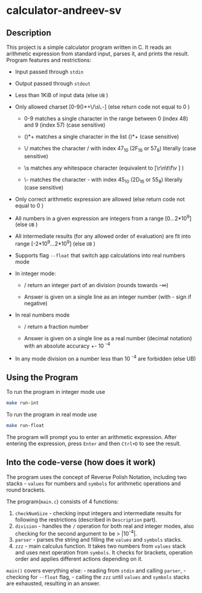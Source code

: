 
# calculator-andreev-sv

  

## Description

  

This project is a simple calculator program written in C. It reads an arithmetic expression from standard input, parses it, and prints the result. Program features and restrictions:

- Input passed through ```stdin```

- Output passed through ```stdout```

- Less than 1KiB of input data (else `UB` )

- Only allowed charset [0-9()*+\\/\s\\.-] (else return code not equal to 0 )

	- 0-9 matches a single character in the range between 0 (index 48) and 9 (index 57) (case sensitive)
	- ()\*+ matches a single character in the list ()*+ (case sensitive)

	- \\/ matches the character / with index 47<sub>10</sub> (2F<sub>16</sub> or 57<sub>8</sub>) literally (case sensitive)

	- \s matches any whitespace character (equivalent to [\r\n\t\f\v ] )

	-  \\- matches the character - with index 45<sub>10</sub> (2D<sub>16</sub> or 55<sub>8</sub>)  literally (case sensitive)

- Only correct arithmetic expression are allowed (else return code not equal to 0 )

- All numbers in a given expression are integers from a range [0...2*10<sup>9</sup>] (else `UB` )

- All intermediate results (for any allowed order of evaluation) are fit into range [-2\*10<sup>9</sup>...2*10<sup>9</sup>] (else `UB` )

- Supports flag `--float` that switch app calculations into real numbers mode

- In integer mode:

	- / return an integer part of an division (rounds towards -∞)

	- Answer is given on a single line as an integer number (with - sign if negative)

- In real numbers mode

	- / return a fraction number

	- Answer is given on a single line as a real number (decimal notation) with an absolute accuracy +- 10 <sup>-4</sup>

- In any mode division on a number less than 10 <sup>-4</sup> are forbidden (else UB)

  

## Using the Program

  
To run the program in integer mode use
```bash 
make run-int
```
  
To run the program in real mode use
```bash 
make run-float
```

The program will prompt you to enter an arithmetic expression. After entering the expression, press `Enter` and then `Ctrl+D` to see the result.

  

## Into the code-verse (how does it work)
The program uses the concept of Reverse Polish Notation, including two stacks - `values` for numbers and `symbols` for arithmetic operations and round brackets. 

The program(`main.c`) consists of 4 functions:

1. `checkNumSize` - checking input integers and intermediate results for following the restrictions (described in `Description` part).
2. `division` - handles the `/` operation for both real and integer modes, also checking for the second argument to be > |10<sup>-4</sup>|.
3. `parser` - parses the string and filling the `values` and `symbols` stacks.
4. `zzz` - main calculus function. It takes two numbers from `values` stack and uses next operation from `symbols`. It checks for brackets, operation order and applies different actions depending on it.

`main()` covers everything else: 
	- reading from `stdin` and calling `parser`,
	-  checking for `--float` flag,
	- calling the `zzz` until `values` and `symbols` stacks are exhausted, resulting in an answer. 
